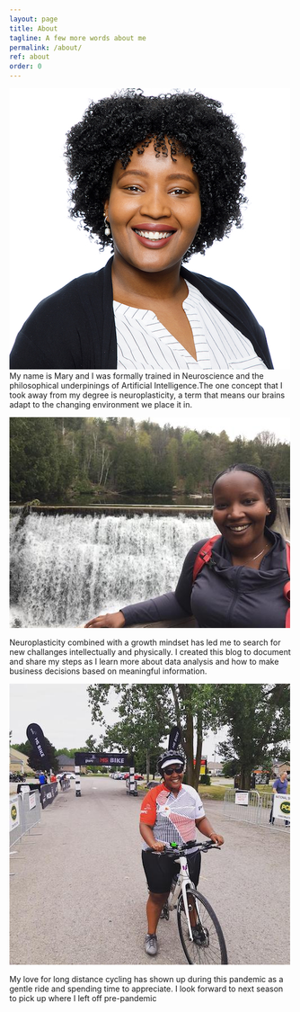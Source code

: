 ```yaml
---
layout: page
title: About
tagline: A few more words about me
permalink: /about/
ref: about
order: 0
---
```


![Photo of Mary](/assets/images/Mary.jpeg)
My name is Mary and I was formally trained in Neuroscience and the philosophical underpinings of Artificial Intelligence.The one concept that I took away from my degree is neuroplasticity, a term that means our brains adapt to the changing environment we place it in.

![Photo of Mary](/assets/images/Hiking.jpeg)

Neuroplasticity combined with a growth mindset has led me to search for new challanges intellectually and physically.
I created this blog to document and share my steps as I learn more about data analysis and how to make business decisions based on meaningful information.

![Photo of Mary](/assets/images/Biking.jpeg)

My love for long distance cycling has shown up during this pandemic as a gentle ride and spending time to appreciate. I look forward to next season to pick up where I left off pre-pandemic
